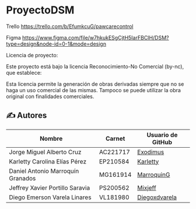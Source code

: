 # ProyectoDSM
Trello
https://trello.com/b/EfumkcuG/pawcarecontrol

Figma
https://www.figma.com/file/w7hkukESgCjtH5IarFBCIH/DSM?type=design&node-id=0-1&mode=design

Licencia de proyecto:

Este proyecto está bajo la licencia Reconocimiento-No Comercial (by-nc), que establece:

Esta licencia permite la generación de obras derivadas siempre que no se haga un uso comercial de las mismas. Tampoco se puede utilizar la obra original con finalidades comerciales.

## ✍️ Autores
| Nombre    | Carnet | Usuario de GitHub |
|-----------|--------|-------------------|
| Jorge Miguel Alberto Cruz             | AC221717 | [Exodimus](https://github.com/Exodimus) |
| Karletty Carolina Elías Pérez        | EP210584 | [Karletty](https://github.com/Karletty) |
| Daniel Antonio Marroquín Granados    | MG161914 | [MarroquinG](https://github.com/MarroquinG) |
| Jeffrey Xavier Portillo Saravia      | PS200562 | [Mixjeff](https://github.com/Mixjeff) |
| Diego Emerson Varela Linares         | VL181980 | [Diegoxdvarela](https://github.com/Diegoxdvarela) |
